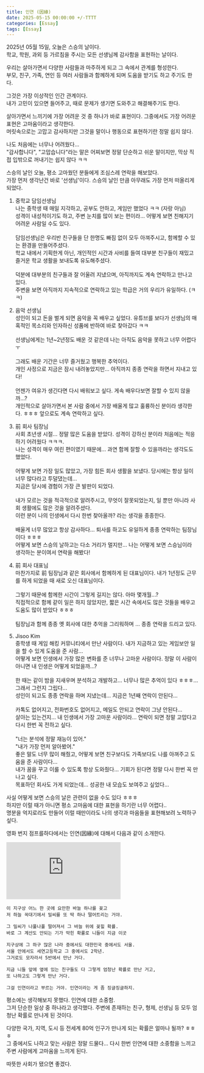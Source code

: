 ```yaml
---
title: 인연 (因緣)
date: 2025-05-15 00:00:00 +/-TTTT
categories: [Essay]
tags: [Essay]
---
```


2025년 05월 15일, 오늘은 스승의 날이다.  
학교, 학원, 과외 등 가르침을 주시는 모든 선생님께 감사함을 표현하는 날이다.  

우리는 살아가면서 다양한 사람들과 마주하게 되고 그 속에서 관계를 형성한다.  
부모, 친구, 가족, 연인 등 여러 사람들과 함께하게 되며 도움을 받기도 하고 주기도 한다.  

그것은 가장 이상적인 인간 관계이다.  
내가 고민이 있으면 들어주고, 때로 문제가 생기면 도와주고 해결해주기도 한다.  

살아가면서 느끼기에 가장 어려운 것 중 하나가 바로 표현이다. 그중에서도 가장 어려운 표현은 고마움이라고 생각한다.  
머릿속으로는 고맙고 감사하지만 그것을 말이나 행동으로 표현하기란 정말 쉽지 않다.  

나도 처음에는 너무나 어려웠다...  
"감사합니다", "고맙습니다"라는 말은 어찌보면 정말 단순하고 쉬운 말이지만, 막상 직접 입밖으로 꺼내기는 쉽지 않다 ㅋㅋ  

스승의 날인 오늘, 평소 고마웠던 분들에게 조심스레 연락을 해보았다.  
가장 먼저 생각난건 바로 '선생님'이다. 스승의 날인 만큼 아무래도 가장 먼저 떠올리게 되었다.  

1. 중학교 담임선생님  
나는 중학생 때 매일 지각하고, 공부도 안하고, 게임만 했었다 ㅋㅋ (자랑 아님)  
성격이 내성적이기도 하고, 주변 눈치를 많이 보는 편이라... 어떻게 보면 친해지기 어려운 사람일 수도 있다.<br><br>
담임선생님은 우리반 친구들을 단 한명도 빠짐 없이 모두 아껴주시고, 함께할 수 있는 환경을 만들어주셨다.  
학교 내에서 기획한게 아닌, 개인적인 시간과 사비를 들여 대부분 친구들이 재밌고 즐거운 학교 생활을 보내도록 유도해주셨다.<br><br>덕분에 대부분의 친구들과 잘 어울려 지냈으며, 아직까지도 계속 연락하고 만나고 있다.  
주변을 보면 아직까지 지속적으로 연락하고 있는 학급은 거의 우리가 유일하다. (ㅋㅋ)  

2. 음악 선생님  
성인이 되고 돈을 벌게 되면 음악을 꼭 배우고 싶었다. 유튜브를 보다가 선생님의 매혹적인 목소리와 인자하신 성품에 반하여 바로 찾아갔다 ㅋㅋ <br><br>선생님에게는 1년~2년정도 배운 것 같은데 나는 아직도 음악을 못하고 너무 어렵다 ㅜ<br><br>그래도 배운 기간은 너무 즐거웠고 행복한 추억이다.  
개인 사정으로 지금은 잠시 내려놓았지만... 아직까지 종종 연락을 하면서 지내고 있다!<br><br>언젠가 여유가 생긴다면 다시 배워보고 싶다. 게속 배우다보면 잘할 수 있지 않을까...?  
개인적으로 살아가면서 본 사람 중에서 가장 배울게 많고 훌륭하신 분이라 생각한다. ㅎㅎㅎ 앞으로도 계속 연락하고 싶다.  

3. 前 회사 팀장님  
사회 초년생 시절... 정말 많은 도움을 받았다. 성격이 강하신 분이라 처음에는 적응하기 어려웠다 ㅋㅋㅋ.  
나는 성격이 매우 여린 편이였기 때문에... 과연 함께 잘할 수 있을까라는 생각도도 했었다.<br><br>어떻게 보면 가장 일도 많았고, 가장 힘든 회사 생활을 보냈다. 당시에는 항상 일이 너무 많다라고 투덜댔는데...  
지금은 당시에 경험이 가장 큰 발판이 되었다.<br><br>내가 모르는 것을 적극적으로 알려주시고, 무엇이 잘못되었는지, 일 뿐만 아니라 사회 생활에도 많은 것을 알려주셨다.  
이런 분이 나의 인생에서 다시 한번 찾아올까? 라는 생각을 종종한다.<br><br>배울게 너무 많았고 항상 감사하다... 퇴사를 하고도 유일하게 종종 연락하는 팀장님이다 ㅎㅎㅎ  
어떻게 보면 스승의 날하고는 다소 거리가 멀지만... 나는 어떻게 보면 스승님이라 생각하는 분이여서 연락을 해봤다!

4. 前 회사 대표님  
마찬가지로 前 팀장님과 같은 회사에서 함께하게 된 대표님이다. 내가 1년정도 근무를 하게 되었을 때 새로 오신 대표님이다.<br><br>그렇기 때문에 함께한 시간이 그렇게 길지는 않다. 아마 몇개월...?  
직접적으로 함께 같이 일은 하지 않았지만, 짧은 시간 속에서도 많은 것들을 배우고 도움도 많이 받았다 ㅎㅎㅎ<br><br>팀장님과 함께 종종 옛 회사에 대한 추억을 그리워하며 ... 종종 연락을 드리고 있다.

5. Jisoo Kim  
중학생 때 게임 해킹 커뮤니티에서 만난 사람이다. 내가 지금하고 있는 게임보안 일을 할 수 있게 도움을 준 사람...  
어떻게 보면 인생에서 가장 많은 변화를 준 너무나 고마운 사람이다. 정말 이 사람이 아니면 내 인생은 어떻게 되었을까...?<br><br>한 때는 같이 밤을 지새우며 분석하고 개발하고... 너무나 많은 추억이 있다 ㅎㅎㅎ... 그래서 그런지 그립다...  
성인이 되고도 종종 연락을 하며 지냈는데... 지금은 1년째 연락이 안된다...<br><br>카톡도 없어지고, 전화번호도 없어지고, 메일도 안되고 연락이 그냥 안된다...  
살아는 있는건지... 내 인생에서 가장 고마운 사람이라... 연락이 되면 정말 고맙다고 다시 한번 꼭 전하고 싶다.<br><br>"너는 분석에 정말 재능이 있어."  
"내가 가장 먼저 알아봤어."  
좋은 말도 너무 많이 해줬고, 어떻게 보면 친구보다도 가족보다도 나를 아껴주고 도움을 준 사람이다...  
내가 꿈을 꾸고 이룰 수 있도록 항상 도와줬다... 기회가 된다면 정말 다시 한번 꼭 만나고 싶다.  
목표하던 회사도 가게 되었는데... 성공한 내 모습도 보여주고 싶었다...  

사실 어떻게 보면 스승의 날은 관련이 없을 수도 있다 ㅎㅎㅎ  
하지만 이럴 때가 아니면 평소 고마움에 대한 표현을 하기란 너무 어렵다..  
명분을 억지로라도 만들어 이럴 때만이라도 나의 생각과 마음들을 표현해보려 노력하구 싶다.

영화 번지 점프를하다에서는 인연(因緣)에 대해서 다음과 같이 소개한다.
<iframe src="https://www.youtube.com/embed/iRrtztwDkSE" title="[영화속 명장면] 번지점프를 하다 - 인연이란" frameborder="0" allow="accelerometer; autoplay; clipboard-write; encrypted-media; gyroscope; picture-in-picture; web-share" referrerpolicy="strict-origin-when-cross-origin" allowfullscreen></iframe>

```
이 지구상 어느 한 곳에 요만한 바늘 하나를 꽂고
저 하늘 꼭대기에서 밀씨를 또 딱 하나 떨어트리는 거야.

그 밀씨가 나풀나풀 떨어져서 그 바늘 위에 꽂힐 확률.
바로 그 계산도 안되는 기가 막힌 확률로 니들이 지금 이곳

지구상에 그 하구 많은 나라 중에서도 대한민국 중에서도 서울.
서울 안에서도 세연고등학교 그 중에서도 2학년.
그거로도 모자라서 5반에서 만난 거다.

지금 니들 앞에 옆에 있는 친구들도 다 그렇게 엄청난 확률로 만난 거고,
또 나하고도 그렇게 만난 거다.

그걸 인연이라고 부르는 거야. 인연이라는 게 좀 징글징글하지.
```

평소에는 생각해보지 못했다. 인연에 대한 소중함.  
그저 단순한 일상 중 하나라고 생각했다. 주변에 존재하는 친구, 형제, 선생님 등 모두 엄청난 확률로 만나게 된 것이다.

다양한 국가, 지역, 도시 등 전세계 80억 인구가 만나게 되는 확률은 얼마나 될까? ㅎㅎㅎ  
그 중에서도 나하고 맞는 사람은 정말 드물다... 다시 한번 인연에 대한 소중함을 느끼고 주변 사람에게 고마움을 느끼게 된다. 

따뜻한 사회가 됐으면 좋겠다.